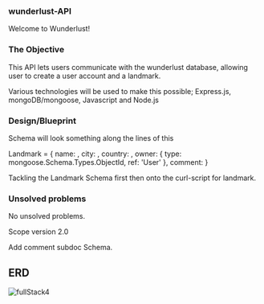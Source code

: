 ### wunderlust-API

Welcome to Wunderlust!


### The Objective

This API lets users communicate with the wunderlust database, allowing user to create a user account and a landmark.

Various technologies will be used to make this possible; Express.js, mongoDB/mongoose, Javascript and Node.js


### Design/Blueprint

Schema will look something along the lines of this

Landmark = {
  name: ,
  city: ,
  country: ,
  owner: {
    type: mongoose.Schema.Types.ObjectId,
    ref: 'User'
  },
  comment:
}

Tackling the Landmark Schema first then onto the curl-script for landmark.

### Unsolved problems

No unsolved problems.

Scope version 2.0

Add comment subdoc Schema.



## ERD
![fullStack4](https://media.git.generalassemb.ly/user/33542/files/d9d3c980-7cc1-11eb-9584-a8f25c69ea53)
